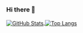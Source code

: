 ### Hi there 👋

<a href="https://github.com/ChenyangLEI">
  <img align="center" alt="GitHub Stats" src="https://github-readme-stats.vercel.app/api?username=dwHou&theme=algolia&show_icons=true&include_all_commits=true" />
</a>
<a href="https://github.com/ChenyangLEI">
  <img align="center" alt="Top Langs" src="https://github-readme-stats.vercel.app/api/top-langs/?username=dwHou&theme=algolia&layout=compact" />
</a>



<!--
**ChenyangLEI/ChenyangLEI** is a ✨ _special_ ✨ repository because its `README.md` (this file) appears on your GitHub profile.

Here are some ideas to get you started:

- 🔭 I’m currently working on ...
- 🌱 I’m currently learning ...
- 👯 I’m looking to collaborate on ...
- 🤔 I’m looking for help with ...
- 💬 Ask me about ...
- 📫 How to reach me: ...
- 😄 Pronouns: ...
- ⚡ Fun fact: ...
-->
